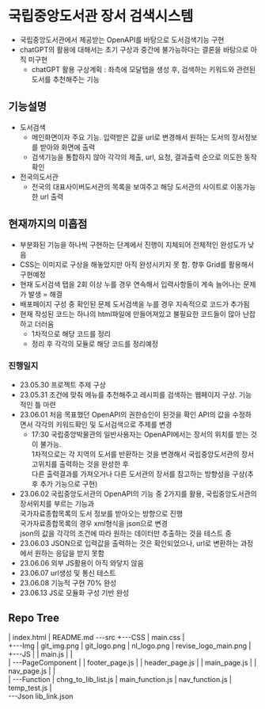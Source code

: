 # 국립중앙도서관 장서 검색시스템
 - 국립중앙도서관에서 제공받는 OpenAPI를 바탕으로 도서검색기능 구현
 - chatGPT의 활용에 대해서는 초기 구상과 중간에 불가능하다는 결론을 바탕으로 아직 미구현
     - chatGPT 활용 구상계획 : 좌측에 모달탭을 생성 후, 검색하는 키워드와 관련된 도서를 추천해주는 기능

## 기능설명
 - 도서검색
     - 메인화면이자 주요 기능. 입력받은 값을 url로 변경해서 원하는 도서의 장서정보를 받아와 화면에 출력
     - 검색기능을 통합하지 않아 각각의 제출, url, 요청, 결과출력 순으로 의도한 동작 확인
 - 전국의도서관
     - 전국의 대표사이버도서관의 목록을 보여주고 해당 도서관의 사이트로 이동가능한 url 출력

## 현재까지의 미흡점
 - 부분화된 기능을 하나씩 구현하는 단계에서 진행이 지체되어 전체적인 완성도가 낮음
 - CSS는 이미지로 구상을 해놓았지만 아직 완성시키지 못 함. 향후 Grid를 활용해서 구현예정
 - 현재 도서검색 탭을 2회 이상 누를 경우 연속해서 입력사항들이 계속 늘어나는 문제가 발생 = 해결
 - 배포페이지 구성 중 확인된 문제 도서검색을 누를 경우 지속적으로 코드가 추가됨
 - 현재 작성된 코드는 하나의 html파일에 만들어져있고 불필요한 코드들이 많아 난잡하고 더러움
     - 1차적으로 해당 코드를 정리
     - 정리 후 각각의 모듈로 해당 코드를 정리예정

### 진행일지
 - 23.05.30 프로젝트 주제 구상
 - 23.05.31 조건에 맞춰 메뉴를 추천해주고 레시피를 검색하는 웹페이지 구상. 기능적인 틀 마련
 - 23.06.01 처음 목표했던 OpenAPI의 권한승인이 된것을 확인 API의 값을 수정하면서 각각의 키워드확인 및 도서검색으로 주제를 변경
     - 17:30 국립중앙박물관의 일반사용자는 OpenAPI에서는 장서의 위치를 받는 것이 불가능.  
     1차적으로는 각 지역의 도서를 반환하는 것을 변경해서 국립중앙도서관의 장서고위치를 출력하는 것을 완성한 후  
     다른 출력결과를 가져오거나 다른 도서관의 장서를 참고하는 방향성을 구상(추후 추가 기능으로 구현)
 - 23.06.02 국립중앙도서관의 OpenAPI의 기능 중 2가지를 활용, 국립중앙도서관의 장서위치를 부르는 기능과  
 국가자료종합목록의 도서 정보를 받아오는 방향으로 진행  
 국가자료종합목록의 경우 xml형식을 json으로 변경  
 json의 값을 각각의 조건에 따라 원하는 데이터만 추출하는 것을 테스트 중
  - 23.06.03 JSON으로 입력값을 출력하는 것은 확인되었으나, url로 변환하는 과정에서 원하는 응답을 받지 못함
  - 23.06.06 외부 JS활용이 아직 와닿지 않음
  - 23.06.07 url생성 및 통신 테스트
  - 23.06.08 기능적 구현 70% 완성
  - 23.06.13 JS로 모듈화 구성 기반 완성

## Repo Tree
|   index.html
|   README.md
\---src
    +---CSS
    |       main.css
    |       
    +---Img
    |       git_img.png
    |       git_logo.png
    |       nl_logo.png
    |       revise_logo_main.png
    |       
    +---JS
    |   |   main.js
    |   |   
    |   \---PageComponent
    |       |   footer_page.js
    |       |   header_page.js
    |       |   main_page.js
    |       |   nav_page.js
    |       |   
    |       \---Function
    |               chng_to_lib_list.js
    |               main_function.js
    |               nav_function.js
    |               temp_test.js
    |               
    \---Json
            lib_link.json
